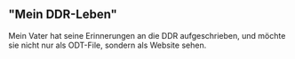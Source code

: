 ## "Mein DDR-Leben"

Mein Vater hat seine Erinnerungen an die DDR aufgeschrieben, und möchte sie
nicht nur als ODT-File, sondern als Website sehen.